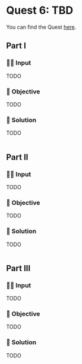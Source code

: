 # Quest 6: TBD

You can find the Quest [here](https://everybody.codes/event/2024/quests/6).

## Part I

### ✍🏼 Input

TODO

### 🎯 Objective

TODO

### 📜 Solution

TODO

```js

```

## Part II

### ✍🏼 Input

TODO

### 🎯 Objective

TODO

### 📜 Solution

TODO

```js

```

## Part III

### ✍🏼 Input

TODO

### 🎯 Objective

TODO

### 📜 Solution

TODO

```js

```
